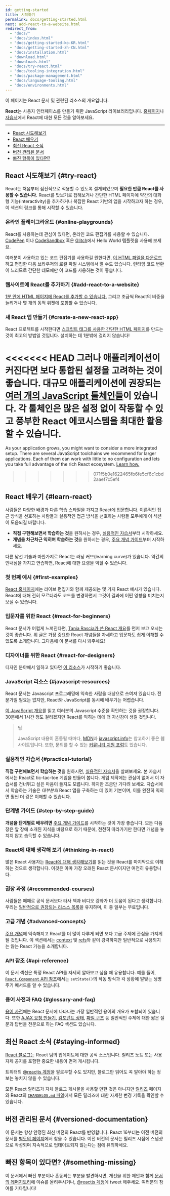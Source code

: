 ```yaml
---
id: getting-started
title: 시작하기
permalink: docs/getting-started.html
next: add-react-to-a-website.html
redirect_from:
  - "docs/"
  - "docs/index.html"
  - "docs/getting-started-ko-KR.html"
  - "docs/getting-started-zh-CN.html"
  - "docs/installation.html"
  - "download.html"
  - "downloads.html"
  - "docs/try-react.html"
  - "docs/tooling-integration.html"
  - "docs/package-management.html"
  - "docs/language-tooling.html"
  - "docs/environments.html"
---
```


이 페이지는 React 문서 및 관련된 리소스의 개요입니다.

**React**는 사용자 인터페이스를 만들기 위한 JavaScript 라이브러리입니다. [홈페이지](/)나 [자습서](/tutorial/tutorial.html)에서 React에 대한 모든 것을 알아보세요.

---

- [React 시도해보기](#try-react)
- [React 배우기](#learn-react)
- [최신 React 소식](#staying-informed)
- [버전 관리된 문서](#versioned-documentation)
- [빠진 항목이 있다면?](#something-missing)

## React 시도해보기 {#try-react}

React는 처음부터 점진적으로 적용할 수 있도록 설계되었으며 **필요한 만큼 React를 사용할 수 있습니다.** React를 맛보기로 접해보거나 간단한 HTML 페이지에 약간의 대화형 기능(interactivity)을 추가하거나 복잡한 React 기반의 앱을 시작하고자 하는 경우, 이 섹션의 링크를 통해 시작할 수 있습니다.

### 온라인 플레이그라운드 {#online-playgrounds}

React를 사용하는데 관심이 있다면, 온라인 코드 편집기를 사용할 수 있습니다. [CodePen](codepen://hello-world) 이나 [CodeSandbox](https://codesandbox.io/s/new) 혹은 [Glitch](https://glitch.com/edit/#!/remix/starter-react-template)에서 Hello World 템플릿을 사용해 보세요.

여러분이 사용하고 있는 코드 편집기를 사용하길 원한다면, [이 HTML 파일을 다운로드](https://raw.githubusercontent.com/reactjs/reactjs.org/master/static/html/single-file-example.html)하고 편집한 다음 브라우저의 로컬 파일 시스템에서 열 수도 있습니다. 런타임 코드 변환이 느리므로 간단한 데모에만 이 코드를 사용하는 것이 좋습니다.

### 웹사이트에 React를 추가하기 {#add-react-to-a-website}

[1분 안에 HTML 페이지에 React를 추가할 수 있습니다.](/docs/add-react-to-a-website.html) 그리고 조금씩 React의 비중을 늘리거나 몇 개의 동적 위젯에 포함할 수 있습니다.

### 새 React 앱 만들기 {#create-a-new-react-app}

React 프로젝트를 시작한다면 [스크립트 태그를 사용한 간단한 HTML 페이지](/docs/create-a-new-react-app.html)를 만드는 것이 최고의 방법일 것입니다. 설치하는 데 1분밖에 걸리지 않습니다!

<<<<<<< HEAD
그러나 애플리케이션이 커진다면 보다 통합된 설정을 고려하는 것이 좋습니다. 대규모 애플리케이션에 권장되는 [여러 개의 JavaScript 툴체인들](/docs/create-a-new-react-app.html)이 있습니다. 각 툴체인은 많은 설정 없이 작동할 수 있고 풍부한 React 에코시스템을 최대한 활용할 수 있습니다.
=======
As your application grows, you might want to consider a more integrated setup. There are several JavaScript toolchains we recommend for larger applications. Each of them can work with little to no configuration and lets you take full advantage of the rich React ecosystem. [Learn how.](/docs/create-a-new-react-app.html)
>>>>>>> 071f5b0e1622465fb6fe5cf6c1cbd2aaef7c5ef4

## React 배우기 {#learn-react}

사람들은 다양한 배경과 다른 학습 스타일을 가지고 React에 입문합니다. 이론적인 접근 방식을 선호하는 사람들과 실용적인 접근 방식을 선호하는 사람들 모두에게 이 섹션이 도움되길 바랍니다.

* **직접 구현해보면서 학습하는 것**을 원하시는 경우, [실용적인 자습서](/tutorial/tutorial.html)부터 시작하세요.
* **개념을 차근차근 익히며 학습하는 것**을 원하시는 경우, [주요 개념 가이드](/docs/hello-world.html)부터 시작하세요.

다른 낯선 기술과 마찬가지로 React는 러닝 커브(learning curve)가 있습니다. 약간의 인내심을 가지고 연습하면, React에 대한 요령을 익힐 수 있습니다.

### 첫 번째 예시 {#first-examples}

[React 홈페이지](/)에는 라이브 편집기와 함께 제공되는 몇 가지 React 예시가 있습니다. React에 대해 전혀 모르더라도 코드를 변경하면서 그것이 결과에 어떤 영향을 미치는지 보실 수 있습니다.

### 입문자를 위한 React {#react-for-beginners}

React 문서가 어렵게 느껴진다면, [Tania Rascia가 쓴 React 개요](https://www.taniarascia.com/getting-started-with-react/)를 먼저 보고 오시는 것이 좋습니다. 위 글은 가장 중요한 React 개념들을 자세하고 입문자도 쉽게 이해할 수 있도록 소개합니다. 그다음에 이 문서를 다시 봐주세요!

### 디자이너를 위한 React {#react-for-designers}

디자인 분야에서 일하고 있다면 [이 리소스](https://reactfordesigners.com/)가 시작하기 좋습니다.

### JavaScript 리소스 {#javascript-resources}

React 문서는 Javascript 프로그래밍에 익숙한 사람을 대상으로 쓰여져 있습니다. 전문가일 필요는 없지만, React와 JavaScript를 동시에 배우기는 어렵습니다.

[이 JavaScript 개요](https://developer.mozilla.org/ko/docs/A_re-introduction_to_JavaScript)를 읽고 여러분의 Javascript 수준을 확인하는 것을 권장합니다. 30분에서 1시간 정도 걸리겠지만 React를 익히는 데에 더 자신감이 생길 것입니다.

>팁
>
>JavaScript 내용이 혼동될 때마다, [MDN](https://developer.mozilla.org/ko/docs/Web/JavaScript)과 [javascript.info](https://javascript.info/)는 참고하기 좋은 웹사이트입니다. 또한, 문의를 할 수 있는 [커뮤니티 지원 포럼](/community/support.html)도 있습니다.

### 실용적인 자습서 {#practical-tutorial}

**직접 구현해보면서 학습하는 것**을 원하시면, [실용적인 자습서](/tutorial/tutorial.html)을 살펴보세요. 본 자습서에서는 React로 tic-tac-toe 게임을 만들어 봅니다. 게임 제작에는 관심이 없어서 이 자습서를 건너뛰고 싶은 마음이 들지도 모릅니다. 하지만 조금만 기다려 보세요. 자습서에서 학습하는 기술은 *대부분의* React 앱을 구축하는 데 있어 기본이며, 이를 완전히 익히면 훨씬 더 깊은 이해할 수 있습니다.

### 단계별 가이드 {#step-by-step-guide}

**개념을 단계별로 배우려면** [주요 개념 가이드](/docs/hello-world.html)를 시작하는 것이 가장 좋습니다. 모든 다음 장은 앞 장에 소개된 지식을 바탕으로 하기 때문에, 천천히 따라가기만 한다면 개념을 놓치지 않고 습득할 수 있습니다.

### React에 대해 생각해 보기 {#thinking-in-react}

많은 React 사용자는 [React에 대해 생각해보기](/docs/thinking-in-react.html)를 읽는 것을 React를 마지막으로 이해하는 것으로 생각합니다. 이것은 아마 가장 오래된 React 문서이지만 여전히 유용합니다.

### 권장 과정 {#recommended-courses}

사람들은 때때로 공식 문서보다 타사 책과 비디오 강좌가 더 도움이 된다고 생각합니다. 우리는 [일반적으로 권장되는 리소스 목록](/community/courses.html)을 유지하며, 이 중 일부는 무료입니다.

### 고급 개념 {#advanced-concepts}

[주요 개념](/docs/hello-world.html)에 익숙해지고 React를 더 많이 다루게 되면 보다 고급 주제에 관심을 가지게 될 것입니다. 이 섹션에서는 [context](/docs/context.html) 및 [refs](/docs/refs-and-dom.html)와 같이 강력하지만 일반적으로 사용되지는 않는 React 기능을 소개합니다.

### API 참조 {#api-reference}

이 문서 섹션은 특정 React API를 자세히 알아보고 싶을 때 유용합니다. 예를 들어, [`React.Component` API 참조](/docs/react-component.html)에서는 `setState()`의 작동 방식과 각 상황에 알맞는 생명주기 메서드를 알 수 있습니다.

### 용어 사전과 FAQ {#glossary-and-faq}

[용어 사전](/docs/glossary.html)에는 React 문서에 나타나는 가장 일반적인 용어의 개요가 포함되어 있습니다. 또한 [AJAX 요청 만들기](/docs/faq-ajax.html), [컴포넌트 상태](/docs/faq-state.html), [파일 구조](/docs/faq-structure.html) 등 일반적인 주제에 대한 짧은 질문과 답변을 전문으로 하는 FAQ 섹션도 있습니다.

## 최신 React 소식 {#staying-informed}

[React 블로그](/blog/)는 React 팀의 업데이트에 대한 공식 소스입니다. 릴리즈 노트 또는 사용 자제 공지를 포함한 중요한 내용이 먼저 게시됩니다.

트위터의 [@reactjs 계정](https://twitter.com/reactjs)을 팔로우할 수도 있지만, 블로그만 읽어도 꼭 알아야 하는 정보는 놓치지 않을 수 있습니다.

모든 React 릴리즈가 자체 블로그 게시물을 사용할 만한 것은 아니지만 [릴리즈](https://github.com/facebook/react/releases) 페이지와 React의 [`CHANGELOG.md` 파일](https://github.com/facebook/react/blob/master/CHANGELOG.md)에서 모든 릴리즈에 대한 자세한 변경 기록을 확인할 수 있습니다.

## 버전 관리된 문서 {#versioned-documentation}

이 문서는 항상 안정된 최신 버전의 React를 반영합니다. React 16부터는 이전 버전의 문서를 [별도의 페이지](/versions)에서 찾을 수 있습니다. 이전 버전의 문서는 릴리즈 시점에 스냅샷으로 작성되며 지속적으로 업데이트되지 않는다는 점에 유의하세요.

## 빠진 항목이 있다면? {#something-missing}

이 문서에서 빠진 부분이나 혼동되는 부분을 발견하시면, 개선을 위한 제안과 함께 [문서의 레퍼지토리](https://github.com/reactjs/reactjs.org/issues/new)에 이슈를 올려주시거나, [@reactjs 계정](https://twitter.com/reactjs)에 tweet 해주세요. 여러분의 참여를 기다립니다!
